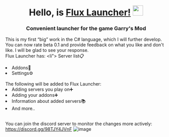 <h1 align="center">Hello, is <a  href="https://github.com/exexeeeex/Flux-Launcher" target="_blank">Flux Launcher!</a> 
<img src="https://github.com/blackcater/blackcater/raw/main/images/Hi.gif" height="32"/></h1>
<h3 align="center">Convenient launcher for the game Garry's Mod</h3>

<a>This is my first “big” work in the C# language, which I will further develop. <br> You can now rate beta 0.1 and provide feedback on what you like and don't like. I will be glad to see your response. <br> </a>
Flux Launcher has:
<li">
    Server list📋
  </li>
   <li>
    Addons🔗
  </li>
   <li>
    Settings⚙️
  </li>
<br>
The following will be added to Flux Launcher:
<li>Adding servers you play on➕</li>
<li>Adding your addons➕</li>
<li>Information about added servers📚</li>
<li>And more..</li>
<br>

You can join the discord server to monitor the changes more actively: https://discord.gg/98TJY4JVnF
![image](https://github.com/exexeeeex/Flux-Launcher/assets/90983538/cfe925d8-83d3-4fc9-a780-065fc0f04c08)
